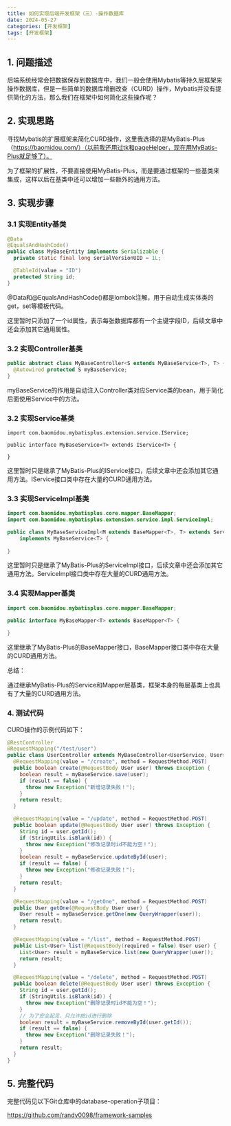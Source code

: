 ```yaml
---
title: 如何实现后端开发框架（三）-操作数据库
date: 2024-05-27
categories: [开发框架]
tags: [开发框架]
---
```


## 1. 问题描述

后端系统经常会把数据保存到数据库中，我们一般会使用Mybatis等持久层框架来操作数据库，但是一些简单的数据库增删改查（CURD）操作，Mybatis并没有提供简化的方法，那么我们在框架中如何简化这些操作呢？



## 2. 实现思路

寻找Mybatis的扩展框架来简化CURD操作，这里我选择的是MyBatis-Plus（https://baomidou.com/）（以前我还用过tk和pageHelper，现在用MyBatis-Plus就足够了）。

为了框架的扩展性，不要直接使用MyBatis-Plus，而是要通过框架的一些基类来集成，这样以后在基类中还可以增加一些额外的通用方法。



## 3. 实现步骤

### 3.1 实现Entity基类

```java
@Data
@EqualsAndHashCode()
public class MyBaseEntity implements Serializable {
  private static final long serialVersionUID = 1L;

  @TableId(value = "ID")
  protected String id;
}
```

@Data和@EqualsAndHashCode()都是lombok注解，用于自动生成实体类的get，set等模板代码。

这里暂时只添加了一个id属性，表示每张数据库都有一个主键字段ID，后续文章中还会添加其它通用属性。



### 3.2 实现Controller基类

```java
public abstract class MyBaseController<S extends MyBaseService<T>, T> {
  @Autowired protected S myBaseService;
}
```

myBaseService的作用是自动注入Controller类对应Service类的bean，用于简化后面使用Service中的方法。



### 3.2 实现Service基类

```
import com.baomidou.mybatisplus.extension.service.IService;

public interface MyBaseService<T> extends IService<T> {

}
```

这里暂时只是继承了MyBatis-Plus的IService接口，后续文章中还会添加其它通用方法。IService接口类中存在大量的CURD通用方法。



### 3.3 实现ServiceImpl基类

```java
import com.baomidou.mybatisplus.core.mapper.BaseMapper;
import com.baomidou.mybatisplus.extension.service.impl.ServiceImpl;

public class MyBaseServiceImpl<M extends BaseMapper<T>, T> extends ServiceImpl<M, T>
    implements MyBaseService<T> {
    
}
```

这里暂时只是继承了MyBatis-Plus的ServiceImpl接口，后续文章中还会添加其它通用方法。ServiceImpl接口类中存在大量的CURD通用方法。



### 3.4 实现Mapper基类

```java
import com.baomidou.mybatisplus.core.mapper.BaseMapper;

public interface MyBaseMapper<T> extends BaseMapper<T> {
    
}
```

这里继承了MyBatis-Plus的BaseMapper接口，BaseMapper接口类中存在大量的CURD通用方法。



总结：

通过继承MyBatis-Plus的Service和Mapper层基类，框架本身的每层基类上也具有了大量的CURD通用方法。



### 4. 测试代码

CURD操作的示例代码如下：

```java
@RestController
@RequestMapping("/test/user")
public class UserController extends MyBaseController<UserService, User> {
  @RequestMapping(value = "/create", method = RequestMethod.POST)
  public boolean create(@RequestBody User user) throws Exception {
    boolean result = myBaseService.save(user);
    if (result == false) {
      throw new Exception("新增记录失败！");
    }
    return result;
  }

  @RequestMapping(value = "/update", method = RequestMethod.POST)
  public boolean update(@RequestBody User user) throws Exception {
    String id = user.getId();
    if (StringUtils.isBlank(id)) {
      throw new Exception("修改记录时id不能为空！");
    }
    boolean result = myBaseService.updateById(user);
    if (result == false) {
      throw new Exception("修改记录失败！");
    }
    return result;
  }

  @RequestMapping(value = "/getOne", method = RequestMethod.POST)
  public User getOne(@RequestBody User user) {
    User result = myBaseService.getOne(new QueryWrapper(user));
    return result;
  }

  @RequestMapping(value = "/list", method = RequestMethod.POST)
  public List<User> list(@RequestBody(required = false) User user) {
    List<User> result = myBaseService.list(new QueryWrapper(user));
    return result;
  }

  @RequestMapping(value = "/delete", method = RequestMethod.POST)
  public boolean delete(@RequestBody User user) throws Exception {
    String id = user.getId();
    if (StringUtils.isBlank(id)) {
      throw new Exception("删除记录时id不能为空！");
    }
    // 为了安全起见，只允许按id进行删除
    boolean result = myBaseService.removeById(user.getId());
    if (result == false) {
      throw new Exception("删除记录失败！");
    }
    return result;
  }
}
```



## 5. 完整代码

完整代码见以下Git仓库中的database-operation子项目：

https://github.com/randy0098/framework-samples
